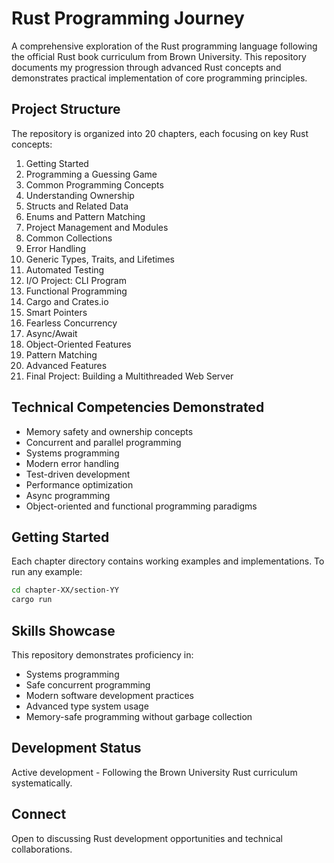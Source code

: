 # Rust Programming Journey

A comprehensive exploration of the Rust programming language following the official Rust book curriculum from Brown University. This repository documents my progression through advanced Rust concepts and demonstrates practical implementation of core programming principles.

## Project Structure

The repository is organized into 20 chapters, each focusing on key Rust concepts:

1. Getting Started
2. Programming a Guessing Game
3. Common Programming Concepts
4. Understanding Ownership
5. Structs and Related Data
6. Enums and Pattern Matching
7. Project Management and Modules
8. Common Collections
9. Error Handling
10. Generic Types, Traits, and Lifetimes
11. Automated Testing
12. I/O Project: CLI Program
13. Functional Programming
14. Cargo and Crates.io
15. Smart Pointers
16. Fearless Concurrency
17. Async/Await
18. Object-Oriented Features
19. Pattern Matching
20. Advanced Features
21. Final Project: Building a Multithreaded Web Server

## Technical Competencies Demonstrated

- Memory safety and ownership concepts
- Concurrent and parallel programming
- Systems programming
- Modern error handling
- Test-driven development
- Performance optimization
- Async programming
- Object-oriented and functional programming paradigms

## Getting Started

Each chapter directory contains working examples and implementations. To run any example:

```bash
cd chapter-XX/section-YY
cargo run
```

## Skills Showcase

This repository demonstrates proficiency in:

 - Systems programming
 - Safe concurrent programming
 - Modern software development practices
 - Advanced type system usage
 - Memory-safe programming without garbage collection

## Development Status

Active development - Following the Brown University Rust curriculum systematically.

## Connect

Open to discussing Rust development opportunities and technical collaborations.
